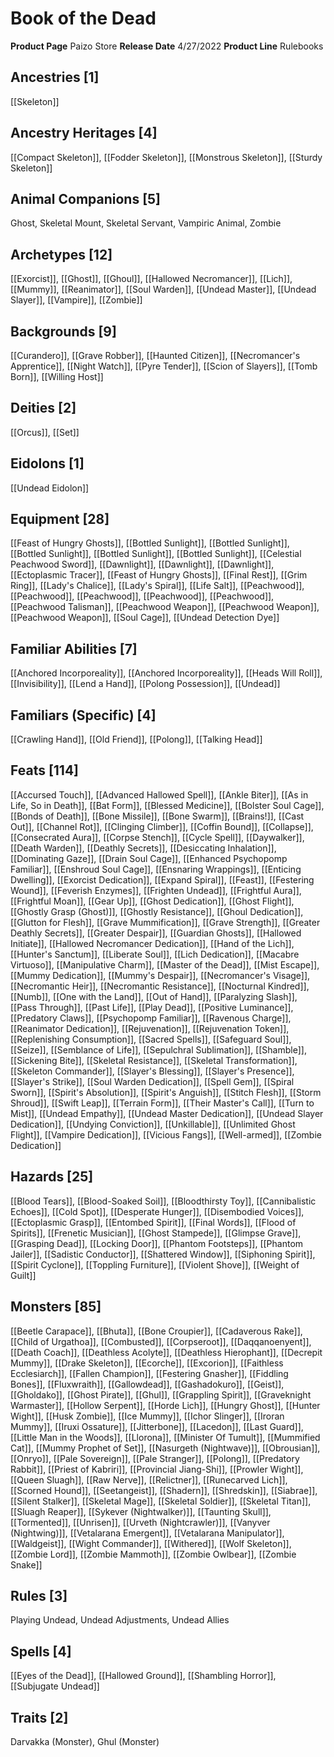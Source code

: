 ﻿---
id: '118'
name: Book of the Dead
rarity: Common
source: null
trait: null
type: Source

---
# Book of the Dead

**Product Page** Paizo Store
**Release Date** 4/27/2022
**Product Line** Rulebooks

## Ancestries [1]

[[Skeleton]]

## Ancestry Heritages [4]

[[Compact Skeleton]], [[Fodder Skeleton]], [[Monstrous Skeleton]], [[Sturdy Skeleton]]

## Animal Companions [5]

Ghost, Skeletal Mount, Skeletal Servant, Vampiric Animal, Zombie

## Archetypes [12]

[[Exorcist]], [[Ghost]], [[Ghoul]], [[Hallowed Necromancer]], [[Lich]], [[Mummy]], [[Reanimator]], [[Soul Warden]], [[Undead Master]], [[Undead Slayer]], [[Vampire]], [[Zombie]]

## Backgrounds [9]

[[Curandero]], [[Grave Robber]], [[Haunted Citizen]], [[Necromancer's Apprentice]], [[Night Watch]], [[Pyre Tender]], [[Scion of Slayers]], [[Tomb Born]], [[Willing Host]]

## Deities [2]

[[Orcus]], [[Set]]

## Eidolons [1]

[[Undead Eidolon]]

## Equipment [28]

[[Feast of Hungry Ghosts]], [[Bottled Sunlight]], [[Bottled Sunlight]], [[Bottled Sunlight]], [[Bottled Sunlight]], [[Bottled Sunlight]], [[Celestial Peachwood Sword]], [[Dawnlight]], [[Dawnlight]], [[Dawnlight]], [[Ectoplasmic Tracer]], [[Feast of Hungry Ghosts]], [[Final Rest]], [[Grim Ring]], [[Lady's Chalice]], [[Lady's Spiral]], [[Life Salt]], [[Peachwood]], [[Peachwood]], [[Peachwood]], [[Peachwood]], [[Peachwood]], [[Peachwood Talisman]], [[Peachwood Weapon]], [[Peachwood Weapon]], [[Peachwood Weapon]], [[Soul Cage]], [[Undead Detection Dye]]

## Familiar Abilities [7]

[[Anchored Incorporeality]], [[Anchored Incorporeality]], [[Heads Will Roll]], [[Invisibility]], [[Lend a Hand]], [[Polong Possession]], [[Undead]]

## Familiars (Specific) [4]

[[Crawling Hand]], [[Old Friend]], [[Polong]], [[Talking Head]]

## Feats [114]

[[Accursed Touch]], [[Advanced Hallowed Spell]], [[Ankle Biter]], [[As in Life, So in Death]], [[Bat Form]], [[Blessed Medicine]], [[Bolster Soul Cage]], [[Bonds of Death]], [[Bone Missile]], [[Bone Swarm]], [[Brains!]], [[Cast Out]], [[Channel Rot]], [[Clinging Climber]], [[Coffin Bound]], [[Collapse]], [[Consecrated Aura]], [[Corpse Stench]], [[Cycle Spell]], [[Daywalker]], [[Death Warden]], [[Deathly Secrets]], [[Desiccating Inhalation]], [[Dominating Gaze]], [[Drain Soul Cage]], [[Enhanced Psychopomp Familiar]], [[Enshroud Soul Cage]], [[Ensnaring Wrappings]], [[Enticing Dwelling]], [[Exorcist Dedication]], [[Expand Spiral]], [[Feast]], [[Festering Wound]], [[Feverish Enzymes]], [[Frighten Undead]], [[Frightful Aura]], [[Frightful Moan]], [[Gear Up]], [[Ghost Dedication]], [[Ghost Flight]], [[Ghostly Grasp (Ghost)]], [[Ghostly Resistance]], [[Ghoul Dedication]], [[Glutton for Flesh]], [[Grave Mummification]], [[Grave Strength]], [[Greater Deathly Secrets]], [[Greater Despair]], [[Guardian Ghosts]], [[Hallowed Initiate]], [[Hallowed Necromancer Dedication]], [[Hand of the Lich]], [[Hunter's Sanctum]], [[Liberate Soul]], [[Lich Dedication]], [[Macabre Virtuoso]], [[Manipulative Charm]], [[Master of the Dead]], [[Mist Escape]], [[Mummy Dedication]], [[Mummy's Despair]], [[Necromancer's Visage]], [[Necromantic Heir]], [[Necromantic Resistance]], [[Nocturnal Kindred]], [[Numb]], [[One with the Land]], [[Out of Hand]], [[Paralyzing Slash]], [[Pass Through]], [[Past Life]], [[Play Dead]], [[Positive Luminance]], [[Predatory Claws]], [[Psychopomp Familiar]], [[Ravenous Charge]], [[Reanimator Dedication]], [[Rejuvenation]], [[Rejuvenation Token]], [[Replenishing Consumption]], [[Sacred Spells]], [[Safeguard Soul]], [[Seize]], [[Semblance of Life]], [[Sepulchral Sublimation]], [[Shamble]], [[Sickening Bite]], [[Skeletal Resistance]], [[Skeletal Transformation]], [[Skeleton Commander]], [[Slayer's Blessing]], [[Slayer's Presence]], [[Slayer's Strike]], [[Soul Warden Dedication]], [[Spell Gem]], [[Spiral Sworn]], [[Spirit's Absolution]], [[Spirit's Anguish]], [[Stitch Flesh]], [[Storm Shroud]], [[Swift Leap]], [[Terrain Form]], [[Their Master's Call]], [[Turn to Mist]], [[Undead Empathy]], [[Undead Master Dedication]], [[Undead Slayer Dedication]], [[Undying Conviction]], [[Unkillable]], [[Unlimited Ghost Flight]], [[Vampire Dedication]], [[Vicious Fangs]], [[Well-armed]], [[Zombie Dedication]]

## Hazards [25]

[[Blood Tears]], [[Blood-Soaked Soil]], [[Bloodthirsty Toy]], [[Cannibalistic Echoes]], [[Cold Spot]], [[Desperate Hunger]], [[Disembodied Voices]], [[Ectoplasmic Grasp]], [[Entombed Spirit]], [[Final Words]], [[Flood of Spirits]], [[Frenetic Musician]], [[Ghost Stampede]], [[Glimpse Grave]], [[Grasping Dead]], [[Locking Door]], [[Phantom Footsteps]], [[Phantom Jailer]], [[Sadistic Conductor]], [[Shattered Window]], [[Siphoning Spirit]], [[Spirit Cyclone]], [[Toppling Furniture]], [[Violent Shove]], [[Weight of Guilt]]

## Monsters [85]

[[Beetle Carapace]], [[Bhuta]], [[Bone Croupier]], [[Cadaverous Rake]], [[Child of Urgathoa]], [[Combusted]], [[Corpseroot]], [[Daqqanoenyent]], [[Death Coach]], [[Deathless Acolyte]], [[Deathless Hierophant]], [[Decrepit Mummy]], [[Drake Skeleton]], [[Ecorche]], [[Excorion]], [[Faithless Ecclesiarch]], [[Fallen Champion]], [[Festering Gnasher]], [[Fiddling Bones]], [[Fluxwraith]], [[Gallowdead]], [[Gashadokuro]], [[Geist]], [[Gholdako]], [[Ghost Pirate]], [[Ghul]], [[Grappling Spirit]], [[Graveknight Warmaster]], [[Hollow Serpent]], [[Horde Lich]], [[Hungry Ghost]], [[Hunter Wight]], [[Husk Zombie]], [[Ice Mummy]], [[Ichor Slinger]], [[Iroran Mummy]], [[Iruxi Ossature]], [[Jitterbone]], [[Lacedon]], [[Last Guard]], [[Little Man in the Woods]], [[Llorona]], [[Minister Of Tumult]], [[Mummified Cat]], [[Mummy Prophet of Set]], [[Nasurgeth (Nightwave)]], [[Obrousian]], [[Onryo]], [[Pale Sovereign]], [[Pale Stranger]], [[Polong]], [[Predatory Rabbit]], [[Priest of Kabriri]], [[Provincial Jiang-Shi]], [[Prowler Wight]], [[Queen Sluagh]], [[Raw Nerve]], [[Relictner]], [[Runecarved Lich]], [[Scorned Hound]], [[Seetangeist]], [[Shadern]], [[Shredskin]], [[Siabrae]], [[Silent Stalker]], [[Skeletal Mage]], [[Skeletal Soldier]], [[Skeletal Titan]], [[Sluagh Reaper]], [[Sykever (Nightwalker)]], [[Taunting Skull]], [[Tormented]], [[Unrisen]], [[Urveth (Nightcrawler)]], [[Vanyver (Nightwing)]], [[Vetalarana Emergent]], [[Vetalarana Manipulator]], [[Waldgeist]], [[Wight Commander]], [[Withered]], [[Wolf Skeleton]], [[Zombie Lord]], [[Zombie Mammoth]], [[Zombie Owlbear]], [[Zombie Snake]]

## Rules [3]

Playing Undead, Undead Adjustments, Undead Allies

## Spells [4]

[[Eyes of the Dead]], [[Hallowed Ground]], [[Shambling Horror]], [[Subjugate Undead]]

## Traits [2]

Darvakka (Monster), Ghul (Monster)